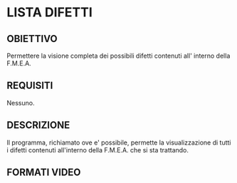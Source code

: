 # LISTA DIFETTI
## OBIETTIVO
Permettere la visione completa dei possibili difetti contenuti all' interno della F.M.E.A.
## REQUISITI
Nessuno.
## DESCRIZIONE
Il programma, richiamato ove e' possibile,  permette la visualizzazione di tutti i difetti contenuti all'interno della
F.M.E.A. che si sta trattando.
## FORMATI VIDEO
